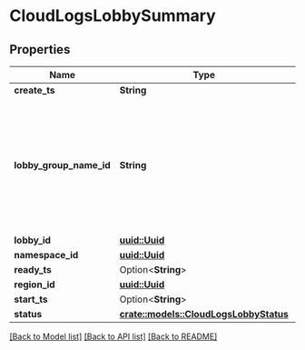 # CloudLogsLobbySummary

## Properties

Name | Type | Description | Notes
------------ | ------------- | ------------- | -------------
**create_ts** | **String** | RFC3339 timestamp. | 
**lobby_group_name_id** | **String** | A human readable short identifier used to references resources. Different than a `rivet.common#Uuid` because this is intended to be human readable. Different than `rivet.common#DisplayName` because this should not include special characters and be short. | 
**lobby_id** | [**uuid::Uuid**](uuid::Uuid.md) |  | 
**namespace_id** | [**uuid::Uuid**](uuid::Uuid.md) |  | 
**ready_ts** | Option<**String**> | RFC3339 timestamp. | [optional]
**region_id** | [**uuid::Uuid**](uuid::Uuid.md) |  | 
**start_ts** | Option<**String**> | RFC3339 timestamp. | [optional]
**status** | [**crate::models::CloudLogsLobbyStatus**](CloudLogsLobbyStatus.md) |  | 

[[Back to Model list]](../README.md#documentation-for-models) [[Back to API list]](../README.md#documentation-for-api-endpoints) [[Back to README]](../README.md)


